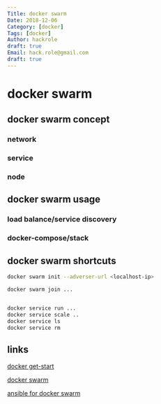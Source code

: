 ```yaml
---
Title: docker swarm
Date: 2018-12-06
Category: [docker]
Tags: [docker]
Author: hackrole
draft: true
Email: hack.role@gmail.com
draft: true
---
```


# docker swarm
## docker swarm concept

### network

### service

### node

## docker swarm usage

### load balance/service discovery

### docker-compose/stack

## docker swarm shortcuts

```bash
docker swarm init --adverser-url <localhost-ip>

docker swarm join ...


docker service run ...
docker service scale ..
docker service ls
docker service rm
```


## links
[docker get-start](https://docs.docker.com/get-started/part1)

[docker swarm](https://docs.docker.com/engine/swarm/)

[ansible for docker swarm](TODO)
